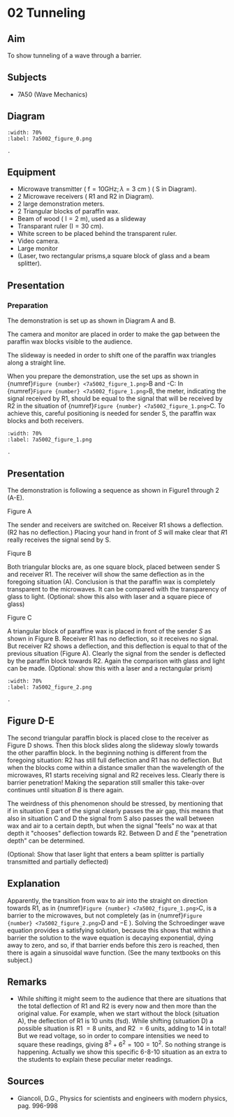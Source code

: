 # 02 Tunneling 
    
  
## Aim   
 To show tunneling of a wave through a barrier.    
  
## Subjects   
* 7A50 (Wave Mechanics)   

## Diagram
   
```{figure} figures/figure_0.png
:width: 70%  
:label: 7a5002_figure_0.png  

. 
```

## Equipment
- Microwave transmitter ( $\mathrm{f}=10 \mathrm{GHz} ; \lambda=3 \mathrm{~cm}$ ) ( $\mathrm{S}$ in Diagram).
- 2 Microwave receivers ( R1 and R2 in Diagram).
- 2 large demonstration meters.
- 2 Triangular blocks of paraffin wax.
- Beam of wood ( $\mathrm{I}=2 \mathrm{~m})$, used as a slideway
- Transparant ruler $(\mathrm{I}=30 \mathrm{~cm})$.
- White screen to be placed behind the transparent ruler.
- Video camera.
- Large monitor
- (Laser, two rectangular prisms,a square block of glass and a beam splitter).

     
  
## Presentation   
### Preparation

The demonstration is set up as shown in Diagram A and B.

The camera and monitor are placed in order to make the gap between the paraffin wax blocks visible to the audience.

The slideway is needed in order to shift one of the paraffin wax triangles along a straight line.

When you prepare the demonstration, use the set ups as shown in {numref}`Figure {number} <7a5002_figure_1.png>`B and -C: In {numref}`Figure {number} <7a5002_figure_1.png>`B, the meter, indicating the signal received by R1, should be equal to the signal that will be received by R2 in the situation of {numref}`Figure {number} <7a5002_figure_1.png>`C. To achieve this, careful positioning is needed for sender $\mathrm{S}$, the paraffin wax blocks and both receivers. 
```{figure} figures/figure_1.png
:width: 70%  
:label: 7a5002_figure_1.png  

. 
```
## Presentation

The demonstration is following a sequence as shown in Figure1 through 2 (A-E).

Figure A

The sender and receivers are switched on. Receiver R1 shows a deflection. (R2 has no deflection.) Placing your hand in front of $S$ will make clear that $R 1$ really receives the signal send by $\mathrm{S}$.

Fiqure B

Both triangular blocks are, as one square block, placed between sender $\mathrm{S}$ and receiver R1. The receiver will show the same deflection as in the foregoing situation (A). Conclusion is that the paraffin wax is completely transparent to the microwaves. It can be compared with the transparency of glass to light. (Optional: show this also with laser and a square piece of glass)

Figure C

A triangular block of paraffine wax is placed in front of the sender $S$ as shown in Figure B. Receiver R1 has no deflection, so it receives no signal. But receiver R2 shows a deflection, and this deflection is equal to that of the previous situation (Figure A). Clearly the signal from the sender is deflected by the paraffin block towards R2. Again the comparison with glass and light can be made. (Optional: show this with a laser and a rectangular prism)

```{figure} figures/figure_2.png
:width: 70%  
:label: 7a5002_figure_2.png  

. 
```
## Figure D-E

The second triangular paraffin block is placed close to the receiver as Figure D shows. Then this block slides along the slideway slowly towards the other paraffin block. In the beginning nothing is different from the foregoing situation: R2 has still full deflection and R1 has no deflection. But when the blocks come within a distance smaller than the wavelength of the microwaves, R1 starts receiving signal and R2 receives less. Clearly there is barrier penetration! Making the separation still smaller this take-over continues until situation $B$ is there again.

The weirdness of this phenomenon should be stressed, by mentioning that if in situation $\mathrm{E}$ part of the signal clearly passes the air gap, this means that also in situation $\mathrm{C}$ and $\mathrm{D}$ the signal from $\mathrm{S}$ also passes the wall between wax and air to a certain depth, but when the signal "feels" no wax at that depth it "chooses" deflection towards R2. Between D and $E$ the "penetration depth" can be determined.

(Optional: Show that laser light that enters a beam splitter is partially transmitted and partially deflected)   
  
## Explanation   
Apparently, the transition from wax to air into the straight on direction towards R1, as in {numref}`Figure {number} <7a5002_figure_1.png>`C, is a barrier to the microwaves, but not completely (as in {numref}`Figure {number} <7a5002_figure_2.png>`D and $-\mathrm{E}$ ). 
Solving the Schroedinger wave equation provides a satisfying solution, because this shows that within a barrier the solution to the wave equation is decaying exponential, dying away to zero, and so, if that barrier ends before this zero is reached, then there is again a sinusoidal wave function. (See the many textbooks on this subject.)  
  
## Remarks   
- While shifting it might seem to the audience that there are situations that the total deflection of R1 and R2 is every now and then more than the original value. For example, when we start without the block (situation A), the deflection of R1 is 10 units (fsd). While shifting (situation D) a possible situation is R1 $=8$ units, and R2 $=6$ units, adding to 14 in total! But we read voltage, so in order to compare intensities we need to square these readings, giving $8^{2}+6^{2}=100=10^{2}$. So nothing strange is happening. Actually we show this specific 6-8-10 situation as an extra to the students to explain these peculiar meter readings.
   
  
## Sources
 *  Giancoli, D.G., Physics for scientists and engineers with modern physics, pag. 996-998
  